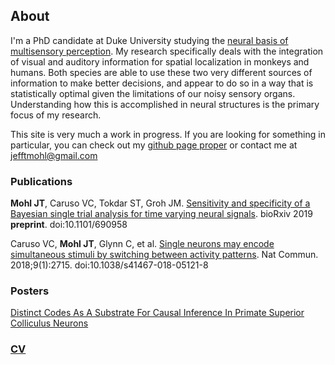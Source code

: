 ## About
I'm a PhD candidate at Duke University studying the [neural basis of multisensory perception](https://people.duke.edu/~jmgroh/). My research specifically deals with the integration of visual and auditory information for spatial localization in monkeys and humans. Both species are able to use these two very different sources of information to make better decisions, and appear to do so in a way that is statistically optimal given the limitations of our noisy sensory organs. Understanding how this is accomplished in neural structures is the primary focus of my research.

This site is very much a work in progress. If you are looking for something in particular, you can check out my [github page proper](https://github.com/jmohl) or contact me at jefftmohl@gmail.com 

### Publications

**Mohl JT**, Caruso VC, Tokdar ST, Groh JM. [Sensitivity and specificity of a Bayesian single trial analysis for time varying neural signals](https://www.biorxiv.org/content/10.1101/690958v1). bioRxiv 2019 **preprint**. doi:10.1101/690958


Caruso VC, **Mohl JT**, Glynn C, et al. [Single neurons may encode simultaneous stimuli by switching
between activity patterns](https://www.nature.com/articles/s41467-018-05121-8). Nat Commun. 2018;9(1):2715. doi:10.1038/s41467-018-05121-8

### Posters
[Distinct Codes As A Substrate For Causal Inference In
Primate Superior Colliculus Neurons](sfn_2018_mohl.pdf)

### [CV](CVJuly2019.pdf)
